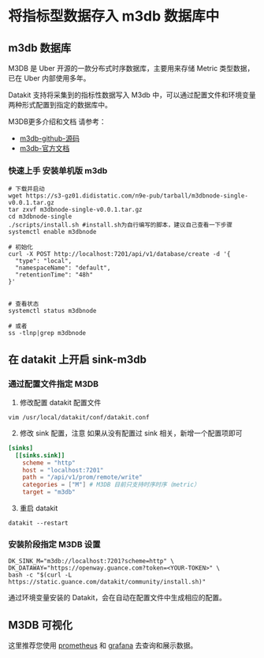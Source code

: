 # 将指标型数据存入 m3db 数据库中

## m3db 数据库

M3DB 是 Uber 开源的一款分布式时序数据库，主要用来存储 Metric 类型数据，已在 Uber 内部使用多年。

Datakit 支持将采集到的指标性数据写入 M3db 中，可以通过配置文件和环境变量两种形式配置到指定的数据库中。

M3DB更多介绍和文档 请参考：

- [m3db-github-源码](https://github.com/m3db/m3)
- [m3db-官方文档](https://m3db.io/docs)

### 快速上手 安装单机版 m3db

``` shell 
# 下载并启动
wget https://s3-gz01.didistatic.com/n9e-pub/tarball/m3dbnode-single-v0.0.1.tar.gz
tar zxvf m3dbnode-single-v0.0.1.tar.gz
cd m3dbnode-single 
./scripts/install.sh #install.sh为自行编写的脚本，建议自己查看一下步骤
systemctl enable m3dbnode

# 初始化
curl -X POST http://localhost:7201/api/v1/database/create -d '{
  "type": "local",
  "namespaceName": "default",
  "retentionTime": "48h"
}'


# 查看状态
systemctl status m3dbnode

# 或者
ss -tlnp|grep m3dbnode
```

## 在 datakit 上开启 sink-m3db

### 通过配置文件指定 M3DB

1. 修改配置 datakit 配置文件

``` shell 
vim /usr/local/datakit/conf/datakit.conf
```

2. 修改 sink 配置，注意 如果从没有配置过 sink 相关，新增一个配置项即可

``` toml
[sinks]
  [[sinks.sink]]
    scheme = "http"
    host = "localhost:7201"
    path = "/api/v1/prom/remote/write"
    categories = ["M"] # M3DB 目前只支持时序时序（metric）
    target = "m3db"
```

3. 重启 datakit

``` shell
datakit --restart
```

### 安装阶段指定 M3DB 设置

```shell
DK_SINK_M="m3db://localhost:7201?scheme=http" \
DK_DATAWAY="https://openway.guance.com?token=<YOUR-TOKEN>" \
bash -c "$(curl -L https://static.guance.com/datakit/community/install.sh)"
```

通过环境变量安装的 Datakit，会在自动在配置文件中生成相应的配置。

## M3DB 可视化

这里推荐您使用 [prometheus](https://prometheus.io/download/) 和 [grafana](https://grafana.com/) 去查询和展示数据。
